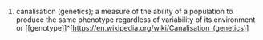 1. canalisation (genetics); a measure of the ability of a population to produce the same phenotype regardless of variability of its environment or [[genotype]]^[https://en.wikipedia.org/wiki/Canalisation_(genetics)]